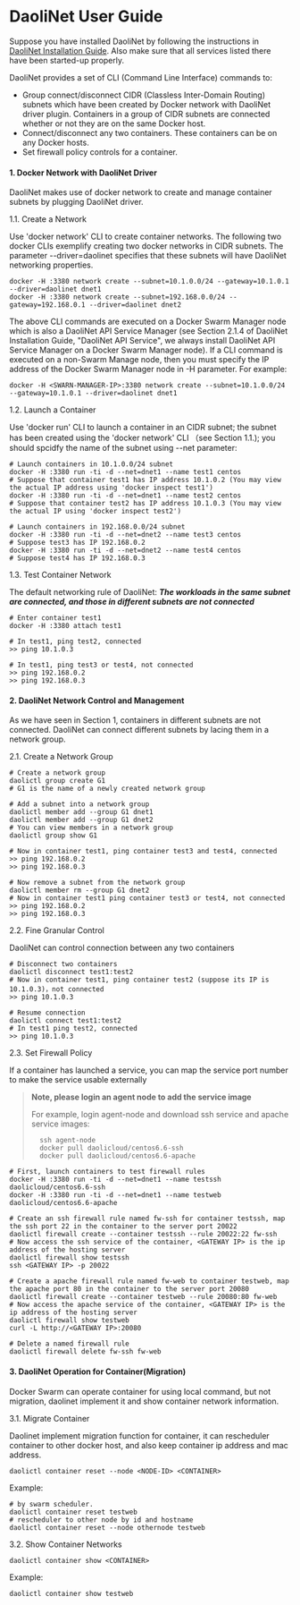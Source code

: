 DaoliNet User Guide
=========

Suppose you have installed DaoliNet by following the instructions in [DaoliNet Installation Guide](DaoliNetInstallGuide-en.md). Also make sure that all services listed there have been started-up properly.

DaoliNet provides a set of CLI (Command Line Interface) commands to:

* Group connect/disconnect CIDR (Classless Inter-Domain Routing) subnets which have been created by Docker network with DaoliNet driver plugin. Containers in a group of CIDR subnets are connected whether or not they are on the same Docker host.
* Connect/disconnect any two containers. These containers can be on any Docker hosts.
* Set firewall policy controls for a container.

#### 1. Docker Network with DaoliNet Driver

DaoliNet makes use of docker network to create and manage container subnets by plugging DaoliNet driver.

1.1. Create a Network

Use 'docker network' CLI to create container networks. The following two docker CLIs exemplify creating two docker networks in CIDR subnets. The parameter --driver=daolinet specifies that these subnets will have DaoliNet networking properties.

    docker -H :3380 network create --subnet=10.1.0.0/24 --gateway=10.1.0.1 --driver=daolinet dnet1
    docker -H :3380 network create --subnet=192.168.0.0/24 --gateway=192.168.0.1 --driver=daolinet dnet2

The above CLI commands are executed on a Docker Swarm Manager node which is also a DaoliNet API Service Manager (see Section 2.1.4 of DaoliNet Installation Guide, "DaoliNet API Service", we always install DaoliNet API Service Manager on a Docker Swarm Manager node). If a CLI command is executed on a non-Swarm Manage node, then you must specify the IP address of the Docker Swarm Manager node in -H parameter. For example:

	docker -H <SWARN-MANAGER-IP>:3380 network create --subnet=10.1.0.0/24 --gateway=10.1.0.1 --driver=daolinet dnet1

1.2. Launch a Container

Use 'docker run' CLI to launch a container in an CIDR subnet; the subnet has been created using the 'docker network' CLI （see Section 1.1.); you should spcidfy the name of the subnet using --net parameter:

    # Launch containers in 10.1.0.0/24 subnet
    docker -H :3380 run -ti -d --net=dnet1 --name test1 centos
    # Suppose that container test1 has IP address 10.1.0.2 (You may view the actual IP address using 'docker inspect test1') 
    docker -H :3380 run -ti -d --net=dnet1 --name test2 centos
    # Suppose that container test2 has IP address 10.1.0.3 (You may view the actual IP using 'docker inspect test2') 

    # Launch containers in 192.168.0.0/24 subnet
    docker -H :3380 run -ti -d --net=dnet2 --name test3 centos
    # Suppose test3 has IP 192.168.0.2
    docker -H :3380 run -ti -d --net=dnet2 --name test4 centos
    # Suppose test4 has IP 192.168.0.3

1.3. Test Container Network

The default networking rule of DaoliNet: ***The workloads in the same subnet are connected, and those in different subnets are not connected***

    # Enter container test1
    docker -H :3380 attach test1

    # In test1, ping test2, connected
    >> ping 10.1.0.3
    
    # In test1, ping test3 or test4, not connected
    >> ping 192.168.0.2
    >> ping 192.168.0.3

#### 2. DaoliNet Network Control and Management

As we have seen in Section 1, containers in different subnets are not connected. DaoliNet can connect different subnets by lacing them in a network group.

2.1. Create a Network Group

    # Create a network group
    daolictl group create G1
    # G1 is the name of a newly created network group

    # Add a subnet into a network group
    daolictl member add --group G1 dnet1
    daolictl member add --group G1 dnet2
    # You can view members in a network group
    daolictl group show G1
    
    # Now in container test1, ping container test3 and test4, connected
    >> ping 192.168.0.2
    >> ping 192.168.0.3

    # Now remove a subnet from the network group
    daolictl member rm --group G1 dnet2
    # Now in container test1 ping container test3 or test4, not connected
    >> ping 192.168.0.2
    >> ping 192.168.0.3

2.2. Fine Granular Control

DaoliNet can control connection between any two containers

    # Disconnect two containers
    daolictl disconnect test1:test2
    # Now in container test1, ping container test2 (suppose its IP is 10.1.0.3)，not connected
    >> ping 10.1.0.3

    # Resume connection
    daolictl connect test1:test2
    # In test1 ping test2, connected
    >> ping 10.1.0.3

2.3. Set Firewall Policy

If a container has launched a service, you can map the service port number to make the service usable externally

> **Note, please login an agent node to add the service image**
>
> For example, login agent-node and download ssh service and apache service images:
>
>       ssh agent-node
>       docker pull daolicloud/centos6.6-ssh
>       docker pull daolicloud/centos6.6-apache

    # First, launch containers to test firewall rules
    docker -H :3380 run -ti -d --net=dnet1 --name testssh daolicloud/centos6.6-ssh
    docker -H :3380 run -ti -d --net=dnet1 --name testweb daolicloud/centos6.6-apache

    # Create an ssh firewall rule named fw-ssh for container testssh, map the ssh port 22 in the container to the server port 20022
    daolictl firewall create --container testssh --rule 20022:22 fw-ssh
    # Now access the ssh service of the container, <GATEWAY IP> is the ip address of the hosting server
    daolictl firewall show testssh
    ssh <GATEWAY IP> -p 20022

    # Create a apache firewall rule named fw-web to container testweb, map the apache port 80 in the container to the server port 20080
    daolictl firewall create --container testweb --rule 20080:80 fw-web
    # Now access the apache service of the container, <GATEWAY IP> is the ip address of the hosting server
    daolictl firewall show testweb
    curl -L http://<GATEWAY IP>:20080

    # Delete a named firewall rule
    daolictl firewall delete fw-ssh fw-web

#### 3. DaoliNet Operation for Container(Migration)

Docker Swarm can operate container for using local command, but not migration, daolinet implement it and show container network information.

3.1. Migrate Container

Daolinet implement migration function for container, it can rescheduler container to other docker host, and also keep container ip address and mac address.

	daolictl container reset --node <NODE-ID> <CONTAINER>

Example:

	# by swarm scheduler.
	daolictl container reset testweb
	# rescheduler to other node by id and hostname
	daolictl container reset --node othernode testweb

3.2. Show Container Networks

	daolictl container show <CONTAINER>

Example:

	daolictl container show testweb

